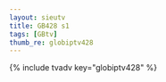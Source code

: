 ```yaml
--- 
layout: sieutv
title: GB428 s1
tags: [GBtv]
thumb_re: globiptv428
---
```

{% include tvadv key="globiptv428" %} 

